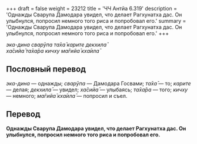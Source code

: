 +++
draft = false
weight = 23212
title = 'ЧЧ Антйа 6.319'
description = 'Однажды Сварупа Дамодара увидел, что делает Рагхунатха дас. Он улыбнулся, попросил немного того риса и попробовал его.'
summary = 'Однажды Сварупа Дамодара увидел, что делает Рагхунатха дас. Он улыбнулся, попросил немного того риса и попробовал его.'
+++

_эка-дина сварӯпа та̄ха̄ карите декхила̄  
ха̄сийа̄ та̄ха̄ра кичху ма̄гийа̄ кха̄ила̄_

## Пословный перевод

_эка_\-_дина_ — однажды; _сварӯпа_ — Дамодара Госвами; _та̄ха̄_ — то; _карите_ — делая; _декхила̄_ — увидел; _ха̄сийа̄_ — улыбаясь; _та̄ха̄ра_ — того; _кичху_ — немного; _ма̄гийа̄_ _кха̄ила̄_ — попросил и съел.

## Перевод

**Однажды Сварупа Дамодара увидел, что делает Рагхунатха дас. Он улыбнулся, попросил немного того риса и попробовал его.**
